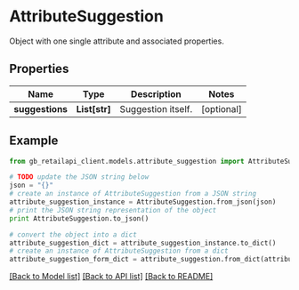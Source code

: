 # AttributeSuggestion

Object with one single attribute and associated properties.

## Properties
Name | Type | Description | Notes
------------ | ------------- | ------------- | -------------
**suggestions** | **List[str]** | Suggestion itself. | [optional] 

## Example

```python
from gb_retailapi_client.models.attribute_suggestion import AttributeSuggestion

# TODO update the JSON string below
json = "{}"
# create an instance of AttributeSuggestion from a JSON string
attribute_suggestion_instance = AttributeSuggestion.from_json(json)
# print the JSON string representation of the object
print AttributeSuggestion.to_json()

# convert the object into a dict
attribute_suggestion_dict = attribute_suggestion_instance.to_dict()
# create an instance of AttributeSuggestion from a dict
attribute_suggestion_form_dict = attribute_suggestion.from_dict(attribute_suggestion_dict)
```
[[Back to Model list]](../README.md#documentation-for-models) [[Back to API list]](../README.md#documentation-for-api-endpoints) [[Back to README]](../README.md)


